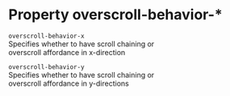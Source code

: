 # Property overscroll-behavior-*

`overscroll-behavior-x`  
Specifies whether to have scroll chaining or  
overscroll affordance in x-direction  

`overscroll-behavior-y`  
Specifies whether to have scroll chaining or  
overscroll affordance in y-directions  
